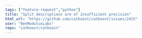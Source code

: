 ```yaml
---
tags: ["feature-request","python"]
title: "Split descriptions are of insufficient precision"
html_url: "https://github.com/catboost/catboost/issues/2415"
user: "BenModulusLabs"
repo: "catboost/catboost"
---
```


